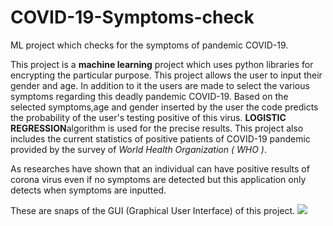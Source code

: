 # COVID-19-Symptoms-check
ML project which checks for the symptoms of pandemic COVID-19.


This project is a **machine learning** project which uses python libraries for encrypting the particular purpose. This project allows the user to input their gender and age. In addition to it the users are made to select the various symptoms regarding this deadly pandemic COVID-19. Based on the selected symptoms,age and gender inserted by the user the code predicts the probability of the user's testing positive of this virus. **LOGISTIC REGRESSION**algorithm is used for the precise results.
This project also includes the current statistics of positive patients of COVID-19 pandemic provided by the survey of *World Health Organization ( WHO )*.

As researches have shown that an individual can have positive results of corona virus even if no symptoms are detected but this application only detects when symptoms are inputted.

These are snaps of the GUI (Graphical User Interface) of this project.
![](Covid-19SS1.png)
